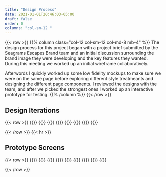 ```yaml
---
title: "Design Process"
date: 2021-01-01T20:46:03-05:00
draft: false
order: 0
columns: "col-sm-12 "
---
```

{{< row >}}
{{% column class="col-12 col-sm-12 col-md-8   mb-4" %}}
The design process for this project began with a project brief submitted by the Seagrams Escapes Brand team and an initial discussion surrounding the brand image they were developing and the key features they wanted. During this meeting we worked up an initial wireframe collaboratively.

Afterwords I quickly worked up some low fidelity mockups to make sure we were on the same page before exploring different style treatmeants and designing the different page components. I reviewed the designs with the team, and after we picked the strongest ones I worked up an interactive prototype for testing.
{{% /column %}}
{{< /row >}}

## Design Iterations
{{< row >}}
{{<column class="col-6 col-sm-6 col-md-4 col-lg-4  mb-4" >}}
{{<workImage src="/work/se-hard-seltzer/00-design/00-wireframe.webp" alt="Initial wireframes" caption="Initial wireframes">}}
{{<workImage src="/work/se-hard-seltzer/00-design/01-lofi-design.webp" alt="Low Fidelity Designs" caption="Low Fidelity Designs">}}
{{</column >}}
{{<column class="col-6 col-sm-6 col-md-8 col-lg-8  mb-4" >}}
{{<workImage src="/work/se-hard-seltzer/00-design/03-component-design.webp" alt="Designs for various components" caption="Designs for various components">}}
{{<workImage src="/work/se-hard-seltzer/00-design/02-style-variants.webp" alt="Exploring difference style treaments" caption="Exploring difference style treaments">}}
{{</column >}}

{{< /row >}}
{{< hr >}}

## Prototype Screens
{{< row >}}
{{<column class="col-6 col-sm-6 col-md-3 col-lg-2  mb-4" >}}
{{<workImage src="/work/se-hard-seltzer/01-testing/hifi-mobile-320px@1x.webp" alt="Landing page - Desktop size" caption="Landing page - Desktop size">}}
{{</column >}}
{{<column class="col-6 col-sm-6 col-md-4 col-lg-4  mb-4" >}}
{{<workImage src="/work/se-hard-seltzer/01-testing/hifi-tablet-768px@1x.webp" alt="Landing page - Tablet size" caption="Landing page - Tablet size">}}
{{</column >}}
{{<column class="col-6 col-sm-6 col-md-5 col-lg-6  mb-4" >}}
{{<workImage src="/work/se-hard-seltzer/01-testing/hifi-laptop-1280px@1x.webp" alt="Landing page - Laptop size" caption="Landing page - Laptop size">}}
{{</column >}}

{{< /row >}}
